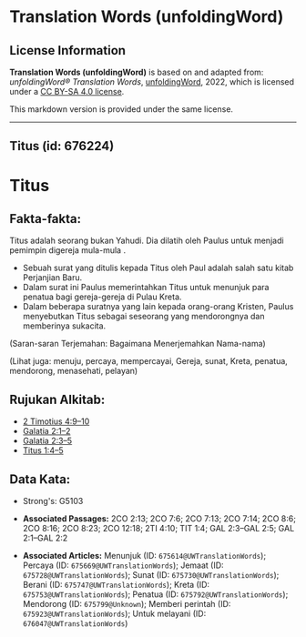 # Translation Words (unfoldingWord)

## License Information

**Translation Words (unfoldingWord)** is based on and adapted from: _unfoldingWord® Translation Words_, [unfoldingWord](https://unfoldingword.org/utw), 2022, which is licensed under a [CC BY-SA 4.0 license](https://creativecommons.org/licenses/by-sa/4.0/legalcode.en).

This markdown version is provided under the same license.



--------------------------------

## Titus (id: 676224)

Titus
=====

Fakta\-fakta:
-------------

Titus adalah seorang bukan Yahudi. Dia dilatih oleh Paulus untuk menjadi pemimpin digereja mula\-mula .

* Sebuah surat yang ditulis kepada Titus oleh Paul adalah salah satu kitab Perjanjian Baru.
* Dalam surat ini Paulus memerintahkan Titus untuk menunjuk para penatua bagi gereja\-gereja di Pulau Kreta.
* Dalam beberapa suratnya yang lain kepada orang\-orang Kristen, Paulus menyebutkan Titus sebagai seseorang yang mendorongnya dan memberinya sukacita.

(Saran\-saran Terjemahan: Bagaimana Menerjemahkan Nama\-nama)

(Lihat juga: menuju, percaya, mempercayai, Gereja, sunat, Kreta, penatua, mendorong, menasehati, pelayan)

Rujukan Alkitab:
----------------

* [2 Timotius 4:9–10](https://ref.ly/2Tim0:0)
* [Galatia 2:1–2](https://ref.ly/Gal2:1-Gal2:2)
* [Galatia 2:3–5](https://ref.ly/Gal2:3-Gal2:5)
* [Titus 1:4–5](https://ref.ly/Titus1:4-Titus1:5)

Data Kata:
----------

* Strong's: G5103

* **Associated Passages:** 2CO 2:13; 2CO 7:6; 2CO 7:13; 2CO 7:14; 2CO 8:6; 2CO 8:16; 2CO 8:23; 2CO 12:18; 2TI 4:10; TIT 1:4; GAL 2:3–GAL 2:5; GAL 2:1–GAL 2:2
* **Associated Articles:** Menunjuk (ID: `675614@UWTranslationWords`); Percaya (ID: `675669@UWTranslationWords`); Jemaat (ID: `675728@UWTranslationWords`); Sunat (ID: `675730@UWTranslationWords`); Berani (ID: `675747@UWTranslationWords`); Kreta (ID: `675753@UWTranslationWords`); Penatua (ID: `675792@UWTranslationWords`); Mendorong (ID: `675799@Unknown`); Memberi perintah (ID: `675923@UWTranslationWords`); Untuk melayani (ID: `676047@UWTranslationWords`)

